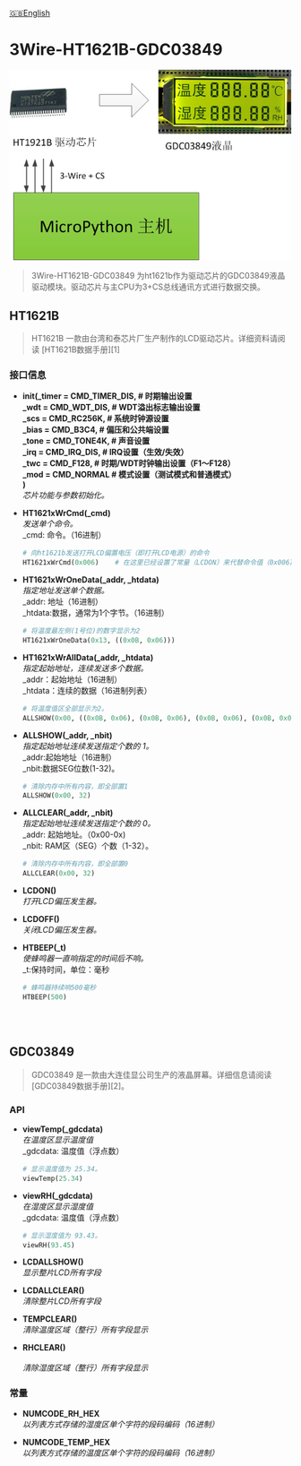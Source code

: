 [:uk:English](./README.md)

3Wire-HT1621B-GDC03849
====
![Frame diagram](./images/ht1621b_gdc.png)
> 3Wire-HT1621B-GDC03849 为ht1621b作为驱动芯片的GDC03849液晶驱动模块。驱动芯片与主CPU为3+CS总线通讯方式进行数据交换。


HT1621B
----
> HT1621B 一款由台湾和泰芯片厂生产制作的LCD驱动芯片。详细资料请阅读 [HT1621B数据手册][1]


### 接口信息

* **init(_timer = CMD_TIMER_DIS,      # 时期输出设置</BR>
         _wdt   = CMD_WDT_DIS,        # WDT溢出标志输出设置</BR>
         _scs   = CMD_RC256K,         # 系统时钟源设置</BR>
         _bias  = CMD_B3C4,           # 偏压和公共端设置</BR>
         _tone  = CMD_TONE4K,         # 声音设置</BR>
         _irq   = CMD_IRQ_DIS,        # IRQ设置（生效/失效）</BR>
         _twc   = CMD_F128,           # 时期/WDT时钟输出设置（F1～F128）</BR>
         _mod   = CMD_NORMAL          # 模式设置（测试模式和普通模式）</BR>
         )**</BR>
*芯片功能与参数初始化。*

* **HT1621xWrCmd(_cmd)**</BR>
*发送单个命令。*</BR>
_cmd: 命令。（16进制）</BR>
  ```python
  # 向ht1621b发送打开LCD偏置电压（即打开LCD电源）的命令
  HT1621xWrCmd(0x006)    # 在这里已经设置了常量（LCDON）来代替命令值（0x006)。

* **HT1621xWrOneData(_addr, _htdata)**</BR>
*指定地址发送单个数据。*</BR>
_addr: 地址（16进制）</BR>
_htdata:数据，通常为1个字节。（16进制）</BR>
  ```python
  # 将温度最左侧(1号位)的数字显示为2
  HT1621xWrOneData(0x13, ((0x0B, 0x06)))

* **HT1621xWrAllData(_addr, _htdata)**</BR>
*指定起始地址，连续发送多个数据。*</BR>
_addr：起始地址（16进制）</BR>
_htdata：连续的数据（16进制列表）</BR>
  ```python
  # 将温度值区全部显示为2。
  ALLSHOW(0x00, ((0x0B, 0x06), (0x0B, 0x06), (0x0B, 0x06), (0x0B, 0x06), (0x0B, 0x06), (0x0B, 0x06)))
  ```

* **ALLSHOW(_addr, _nbit)**</BR>
*指定起始地址连续发送指定个数的 1。*</BR>
_addr:起始地址（16进制）</BR>
_nbit:数据SEG位数(1-32)。</BR>
  ```python
  # 清除内存中所有内容，即全部置1
  ALLSHOW(0x00, 32)
  ```

* **ALLCLEAR(_addr, _nbit)**</BR>
*指定起始地址连续发送指定个数的 0。*</BR>
  _addr: 起始地址。（0x00-0x)</BR>
  _nbit: RAM区（SEG）个数（1-32）。</BR>
  ```python
  # 清除内存中所有内容，即全部置0
  ALLCLEAR(0x00, 32)
  ```
* **LCDON()**</BR>
*打开LCD偏压发生器。*
  
* **LCDOFF()** </BR>
*关闭LCD偏压发生器。*  

* **HTBEEP(_t)**</BR>
*使蜂鸣器一直响指定的时间后不响。*</BR>
  _t:保持时间，单位：毫秒</BR>
  ```python
  # 蜂鸣器持续响500毫秒
  HTBEEP(500)
  ```
  
  </BR></BR>



GDC03849
----
> GDC03849 是一款由大连佳显公司生产的液晶屏幕。详细信息请阅读 [GDC03849数据手册][2]。



### API

* **viewTemp(_gdcdata)**</BR>
*在温度区显示温度值*</BR>
  _gdcdata: 温度值（浮点数）</BR>
  ```python
  # 显示温度值为 25.34。
  viewTemp(25.34)
  ```
  
* **viewRH(_gdcdata)**</BR>
*在湿度区显示湿度值*</BR>
  _gdcdata: 温度值（浮点数）</BR>
  ```python
  # 显示湿度值为 93.43。
  viewRH(93.45)
  ```

* **LCDALLSHOW()**</BR>
*显示整片LCD所有字段*</BR>

* **LCDALLCLEAR()**</BR>
*清除整片LCD所有字段*</BR>

* **TEMPCLEAR()**</BR>
*清除温度区域（整行）所有字段显示*</BR>
  
* **RHCLEAR()**</BR></BR>
*清除湿度区域（整行）所有字段显示*</BR>

### 常量
* **NUMCODE_RH_HEX**</BR>
*以列表方式存储的湿度区单个字符的段码编码（16进制）*

* **NUMCODE_TEMP_HEX**</BR>
*以列表方式存储的温度区单个字符的段码编码（16进制）*
